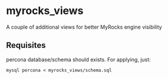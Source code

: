 # myrocks_views

A couple of additional views for better MyRocks engine visibility

## Requisites

percona database/schema should exists. For applying, just:

```
mysql percona < myrocks_views/schema.sql
```

